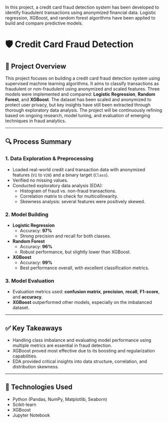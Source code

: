 In this project, a credit card fraud detection system has been developed to identify fraudulent transactions using anonymized financial data. Logistic regression, XGBoost, and random forest algorithms have been applied to build and compare predictive models.


# 🛡️ Credit Card Fraud Detection

## 📌 Project Overview
This project focuses on building a credit card fraud detection system using supervised machine learning algorithms. It aims to classify transactions as fraudulent or non-fraudulent using anonymized and scaled features. Three models were implemented and compared: **Logistic Regression**, **Random Forest**, and **XGBoost**.
The dataset has been scaled and anonymized to protect user privacy, but key insights have still been extracted through thorough exploratory data analysis. The project will be continuously refining based on ongoing research, model tuning, and evaluation of emerging techniques in fraud analytics.

---

## 🔍 Process Summary

### 1. Data Exploration & Preprocessing
- Loaded real-world credit card transaction data with anonymized features (`V1` to `V28`) and a binary target (`Class`).
- Verified no missing values.
- Conducted exploratory data analysis (EDA):
  - Histogram of fraud vs. non-fraud transactions.
  - Correlation matrix to check for multicollinearity.
  - Skewness analysis: several features were positively skewed.

### 2. Model Building
- **Logistic Regression**
  - Accuracy: **97%**
  - Strong precision and recall for both classes.
- **Random Forest**
  - Accuracy: **96%**
  - Robust performance, but slightly lower than XGBoost.
- **XGBoost**
  - Accuracy: **99%**
  - Best performance overall, with excellent classification metrics.

### 3. Model Evaluation
- Evaluation metrics used: **confusion matrix**, **precision**, **recall**, **F1-score**, and **accuracy**.
- **XGBoost** outperformed other models, especially on the imbalanced dataset.

---

## ✅ Key Takeaways
- Handling class imbalance and evaluating model performance using multiple metrics are essential in fraud detection.
- XGBoost proved most effective due to its boosting and regularization capabilities.
- EDA provided critical insights into data structure, correlation, and distribution skewness.

---

## 🧪 Technologies Used
- Python (Pandas, NumPy, Matplotlib, Seaborn)
- Scikit-learn
- XGBoost
- Jupyter Notebook


